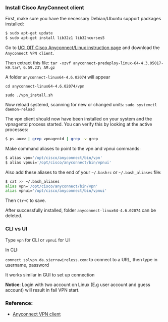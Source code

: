 ### Install Cisco AnyConnect client

First, make sure you have the necessary Debian/Ubuntu support packages installed:

```sh
$ sudo apt-get update
$ sudo apt-get install lib32z1 lib32ncurses5
```

Go to [UCI OIT Cisco Anyconnect/Linux instruction page](https://uci.service-now.com/kb_view.do?sysparm_article=KB0010201) and download the ``Anyconnect VPN client``.

Then extract this file:  ``tar -xzvf anyconnect-predeploy-linux-64-4.3.05017-k9.tar\ 6.59.23\ AM.gz``

A folder ``anyconnect-linux64-4.6.02074`` will appear 

``cd anyconnect-linux64-4.6.02074/vpn``

``sudo ./vpn_install.sh``

Now reload systemd, scanning for new or changed units: ``sudo systemctl daemon-reload``

The vpn client should now have been installed on your system and the vpnagentd process started. You can verify this by looking at the active processes:

```sh
$ ps auxw | grep vpnagentd | grep -v grep
```

Make command aliases to point to the vpn and vpnui commands:

```sh
$ alias vpn='/opt/cisco/anyconnect/bin/vpn'
$ alias vpnui='/opt/cisco/anyconnect/bin/vpnui'
```

Also add these aliases to the end of your ``~/.bashrc`` or ``~/.bash_aliases`` file:

```sh
$ cat >> ~/.bash_aliases
alias vpn='/opt/cisco/anyconnect/bin/vpn'
alias vpnui='/opt/cisco/anyconnect/bin/vpnui'
```
Then ``Ctr+C`` to save.

After successfully installed, folder ``anyconnect-linux64-4.6.02074`` can be deleted.

### CLI vs UI

Type ``vpn`` for CLI or ``vpnui`` for UI

In CLI:

``connect sslvpn.da.sierrawireless.com``: to connect to a URL, then type in username, password

It works similar in GUI to set up connection

**Notice**: Login with two account on Linux (E.g user account and guess account) will result in fail VPN start.

### Reference:

* [Anyconnect VPN client](https://www.socsci.uci.edu/~jstern/uci_vpn_ubuntu/)
